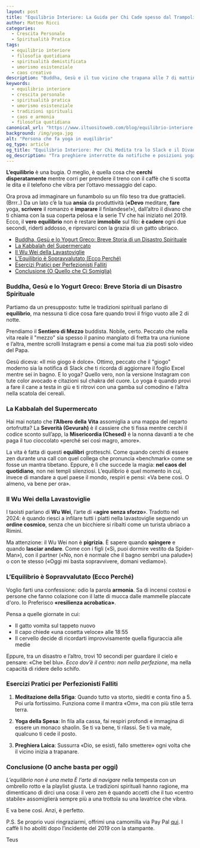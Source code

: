 ```yaml
---  
layout: post  
title: "Equilibrio Interiore: La Guida per Chi Cade spesso dal Trampolino della vita (Spoiler: Tutti)"  
author: Matteo Ricci  
categories:  
  - Crescita Personale  
  - Spiritualità Pratica  
tags:  
  - equilibrio interiore  
  - filosofia quotidiana  
  - spiritualità demistificata  
  - umorismo esistenziale  
  - caos creativo  
description: "Buddha, Gesù e il tuo vicino che trapana alle 7 di mattina: come sopravvivere alla ricerca dell'equilibrio senza diventare un guru da discount. Guida sarcastica con consigli inutili, esempi imbarazzanti e una puntata di sadismo spirituale."  
keywords:  
  - equilibrio interiore  
  - crescita personale  
  - spiritualità pratica  
  - umorismo esistenziale  
  - tradizioni spirituali  
  - caos e armonia  
  - filosofia quotidiana  
canonical_url: "https://www.iltuositoweb.com/blog/equilibrio-interiore-guida-definitiva"  
background: /img/yoga.jpg  
alt: "Persona che fa yoga in euqilibrio"   
og_type: article  
og_title: "Equilibrio Interiore: Per Chi Medita tra lo Slack e il Divano (con Grazia)"  
og_description: "Tra preghiere interrotte da notifiche e posizioni yoga fallite, una guida per ritrovare il centro senza prendersi troppo sul serio. Con bonus: come bestemmiare in modo spiritualmente corretto."    
---  
```


**L’equilibrio** è una bugia. O meglio, è quella cosa che **cerchi** **disperatamente** mentre corri per prendere il treno con il caffè che ti scotta le dita e il telefono che vibra per l’ottavo messaggio del capo.  

Ora prova ad immaginare un funambolo su un filo teso tra due grattacieli. (Brrr..) Da un lato c’è la tua **ansia** da produttività (**«Devo** meditare, **fare** yoga, **scrivere** il romanzo e **imparare** il finlandese!»), dall’altro il divano che ti chiama con la sua coperta pelosa e la serie TV che hai iniziato nel 2019. Ecco, il **vero** **equilibrio** non è restare **immobile** sul filo: **è cadere** ogni due secondi, riderti addosso, e riprovarci con la grazia di un gatto ubriaco.  

- [Buddha, Gesù e lo Yogurt Greco: Breve Storia di un Disastro Spirituale](#buddha-gesù-e-lo-yogurt-greco-breve-storia-di-un-disastro-spirituale)
- [La Kabbalah del Supermercato](#la-kabbalah-del-supermercato)
- [Il Wu Wei della Lavastoviglie](#il-wu-wei-della-lavastoviglie)
- [L’Equilibrio è Sopravvalutato (Ecco Perché)](#lequilibrio-è-sopravvalutato-ecco-perché)
- [Esercizi Pratici per Perfezionisti Falliti](#esercizi-pratici-per-perfezionisti-falliti)
- [Conclusione (O Quello che Ci Somiglia)](#conclusione-o-quello-che-ci-somiglia)

### Buddha, Gesù e lo Yogurt Greco: Breve Storia di un Disastro Spirituale  
Partiamo da un presupposto: tutte le tradizioni spirituali parlano di **equilibrio**, ma nessuna ti dice cosa fare quando trovi il frigo vuoto alle 2 di notte. 

Prendiamo il **Sentiero di Mezzo** buddista. Nobile, certo. Peccato che nella vita reale il "mezzo" sia spesso il panino mangiato di fretta tra una riunione e l’altra, mentre scrolli Instagram e pensi a come mai tua zia posti solo video del Papa.  

Gesù diceva: «Il mio giogo è dolce». Ottimo, peccato che il "giogo" moderno sia la notifica di Slack che ti ricorda di aggiornare il foglio Excel mentre sei in bagno. E lo yoga? Quello vero, non la versione Instagram con tute color avocado e citazioni sul chakra del cuore. Lo yoga è quando provi a fare il cane a testa in giù e ti ritrovi con una gamba sul comodino e l’altra nella scatola dei cereali.  

### La Kabbalah del Supermercato  
Hai mai notato che **l’Albero** **della** **Vita** assomiglia a una mappa del reparto ortofrutta? La **Severità (Gevurah)** è il cassiere che ti fissa mentre cerchi il codice sconto sull’app, la **Misericordia (Chesed)** è la nonna davanti a te che paga il tuo cioccolato «perché sei così magro, amore».  

La vita è fatta di questi **equilibri** grotteschi. Come quando cerchi di essere zen durante una call con quel collega che pronuncia «benchmark» come se fosse un mantra tibetano. Eppure, è lì che succede la magia: **nel caos del quotidiano**, non nei templi silenziosi. L’equilibrio è quel momento in cui, invece di mandare a quel paese il mondo, respiri e pensi: «Va bene così. O almeno, va bene per ora».  

### Il Wu Wei della Lavastoviglie  
I taoisti parlano di **Wu Wei**, l’arte di «**agire senza sforzo**». Tradotto nel 2024: è quando riesci a infilare tutti i piatti nella lavastoviglie seguendo un **ordine cosmico**, senza che un bicchiere si ribalti come un turista ubriaco a Rimini.  

Ma attenzione: il Wu Wei non è **pigrizia**. È sapere quando **spingere** e quando **lasciar andare**. Come con i figli («Sì, puoi dormire vestito da Spider-Man»), con il partner («No, non è normale che il bagno sembri una palude») o con te stesso («Oggi mi basta sopravvivere, domani vediamo»).  

### L’Equilibrio è Sopravvalutato (Ecco Perché)  
Voglio farti una confessione: odio la parola **armonia**. Sa di incensi costosi e persone che fanno colazione con il latte di mucca dalle mammelle placcate d'oro. Io Preferisco **«resilienza acrobatica»**.  

Pensa a quelle giornate in cui:  

- Il gatto vomita sul tappeto nuovo  
- Il capo chiede «una cosetta veloce» alle 18:55  
- Il cervello decide di ricordarti improvvisamente quella figuraccia alle medie  

Eppure, tra un disastro e l’altro, trovi 10 secondi per guardare il cielo e pensare: «Che bel blu». *Ecco dov’è il centro: non nella perfezione*, ma nella capacità di ridere dello schifo.  

### Esercizi Pratici per Perfezionisti Falliti  

1. **Meditazione della Sfiga**: Quando tutto va storto, siediti e conta fino a 5. Poi urla fortissimo. Funziona come il mantra «Om», ma con più stile terra terra.
   
2. **Yoga della Spesa**: In fila alla cassa, fai respiri profondi e immagina di essere un monaco shaolin. Se ti va bene, ti rilassi. Se ti va male, qualcuno ti cede il posto.
     
3. **Preghiera Laica**: Sussurra «Dio, se esisti, fallo smettere» ogni volta che il vicino inizia a trapanare.  

### Conclusione (O anche basta per oggi)  
*L’equilibrio non è una meta È l’arte di navigare* nella tempesta con un ombrello rotto e la playlist giusta. Le tradizioni spirituali hanno ragione, ma dimenticano di dirci una cosa: il vero zen è quando accetti che il tuo «centro stabile» assomiglierà sempre più a una trottola su una lavatrice che vibra.  

E va bene così. Anzi, è perfetto.  

P.S. Se proprio vuoi ringraziarmi, offrimi una camomilla via Pay Pal [qui](https://www.paypal.me/pythonmat). I caffè li ho aboliti dopo l’incidente del 2019 con la stampante.

Teus